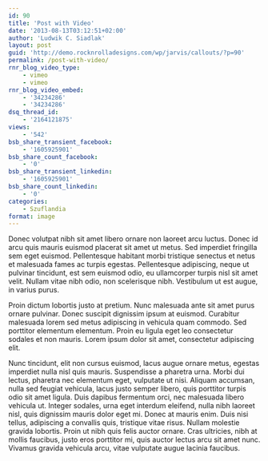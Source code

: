```yaml
---
id: 90
title: 'Post with Video'
date: '2013-08-13T03:12:51+02:00'
author: 'Ludwik C. Siadlak'
layout: post
guid: 'http://demo.rocknrolladesigns.com/wp/jarvis/callouts/?p=90'
permalink: /post-with-video/
rnr_blog_video_type:
    - vimeo
    - vimeo
rnr_blog_video_embed:
    - '34234286'
    - '34234286'
dsq_thread_id:
    - '2164121875'
views:
    - '542'
bsb_share_transient_facebook:
    - '1605925901'
bsb_share_count_facebook:
    - '0'
bsb_share_transient_linkedin:
    - '1605925901'
bsb_share_count_linkedin:
    - '0'
categories:
    - Szuflandia
format: image
---
```


Donec volutpat nibh sit amet libero ornare non laoreet arcu luctus. Donec id arcu quis mauris euismod placerat sit amet ut metus. Sed imperdiet fringilla sem eget euismod. Pellentesque habitant morbi tristique senectus et netus et malesuada fames ac turpis egestas. Pellentesque adipiscing, neque ut pulvinar tincidunt, est sem euismod odio, eu ullamcorper turpis nisl sit amet velit. Nullam vitae nibh odio, non scelerisque nibh. Vestibulum ut est augue, in varius purus.

Proin dictum lobortis justo at pretium. Nunc malesuada ante sit amet purus ornare pulvinar. Donec suscipit dignissim ipsum at euismod. Curabitur malesuada lorem sed metus adipiscing in vehicula quam commodo. Sed porttitor elementum elementum. Proin eu ligula eget leo consectetur sodales et non mauris. Lorem ipsum dolor sit amet, consectetur adipiscing elit.

Nunc tincidunt, elit non cursus euismod, lacus augue ornare metus, egestas imperdiet nulla nisl quis mauris. Suspendisse a pharetra urna. Morbi dui lectus, pharetra nec elementum eget, vulputate ut nisi. Aliquam accumsan, nulla sed feugiat vehicula, lacus justo semper libero, quis porttitor turpis odio sit amet ligula. Duis dapibus fermentum orci, nec malesuada libero vehicula ut. Integer sodales, urna eget interdum eleifend, nulla nibh laoreet nisl, quis dignissim mauris dolor eget mi. Donec at mauris enim. Duis nisi tellus, adipiscing a convallis quis, tristique vitae risus. Nullam molestie gravida lobortis. Proin ut nibh quis felis auctor ornare. Cras ultricies, nibh at mollis faucibus, justo eros porttitor mi, quis auctor lectus arcu sit amet nunc. Vivamus gravida vehicula arcu, vitae vulputate augue lacinia faucibus.